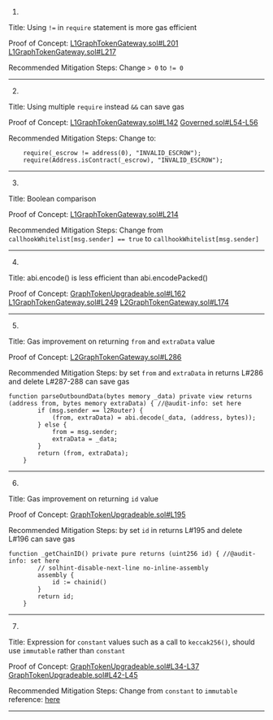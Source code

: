 1.
Title: Using `!=` in `require` statement is more gas efficient

Proof of Concept:
[L1GraphTokenGateway.sol#L201](https://github.com/code-423n4/2022-10-thegraph/blob/main/contracts/gateway/L1GraphTokenGateway.sol#L201)
[L1GraphTokenGateway.sol#L217](https://github.com/code-423n4/2022-10-thegraph/blob/main/contracts/gateway/L1GraphTokenGateway.sol#L217)

Recommended Mitigation Steps:
Change `> 0` to `!= 0`
________________________________________________________________________

2.
Title: Using multiple `require` instead `&&` can save gas

Proof of Concept:
[L1GraphTokenGateway.sol#L142](https://github.com/code-423n4/2022-10-thegraph/blob/main/contracts/gateway/L1GraphTokenGateway.sol#L142)
[Governed.sol#L54-L56](https://github.com/code-423n4/2022-10-thegraph/blob/main/contracts/governance/Governed.sol#L54-L56)

Recommended Mitigation Steps:
Change to:

```
	require(_escrow != address(0), "INVALID_ESCROW");
	require(Address.isContract(_escrow), "INVALID_ESCROW");
```
________________________________________________________________________

3.
Title: Boolean comparison

Proof of Concept:
[L1GraphTokenGateway.sol#L214](https://github.com/code-423n4/2022-10-thegraph/blob/main/contracts/gateway/L1GraphTokenGateway.sol#L214)

Recommended Mitigation Steps:
Change from `callhookWhitelist[msg.sender] == true` to `callhookWhitelist[msg.sender]`
________________________________________________________________________

4.
Title: abi.encode() is less efficient than abi.encodePacked()

Proof of Concept:
[GraphTokenUpgradeable.sol#L162](https://github.com/code-423n4/2022-10-thegraph/blob/main/contracts/l2/token/GraphTokenUpgradeable.sol#L162)
[L1GraphTokenGateway.sol#L249](https://github.com/code-423n4/2022-10-thegraph/blob/main/contracts/gateway/L1GraphTokenGateway.sol#L249)
[L2GraphTokenGateway.sol#L174](https://github.com/code-423n4/2022-10-thegraph/blob/main/contracts/l2/gateway/L2GraphTokenGateway.sol#L174)
________________________________________________________________________

5.
Title: Gas improvement on returning `from` and `extraData` value

Proof of Concept:
[L2GraphTokenGateway.sol#L286](https://github.com/code-423n4/2022-10-thegraph/blob/main/contracts/l2/gateway/L2GraphTokenGateway.sol#L286)

Recommended Mitigation Steps:
by set `from` and `extraData` in returns L#286 and delete L#287-288 can save gas

```
function parseOutboundData(bytes memory _data) private view returns (address from, bytes memory extraData) { //@audit-info: set here
        if (msg.sender == l2Router) {
            (from, extraData) = abi.decode(_data, (address, bytes));
        } else {
            from = msg.sender;
            extraData = _data;
        }
        return (from, extraData);
    }
```
________________________________________________________________________

6.
Title: Gas improvement on returning `id` value

Proof of Concept:
[GraphTokenUpgradeable.sol#L195](https://github.com/code-423n4/2022-10-thegraph/blob/main/contracts/l2/token/GraphTokenUpgradeable.sol#L195)

Recommended Mitigation Steps:
by set `id` in returns L#195 and delete L#196 can save gas

```
function _getChainID() private pure returns (uint256 id) { //@audit-info: set here
        // solhint-disable-next-line no-inline-assembly
        assembly {
            id := chainid()
        }
        return id;
    }
```
________________________________________________________________________

7.
Title: Expression for `constant` values such as a call to `keccak256()`, should use `immutable` rather than `constant`

Proof of Concept:
[GraphTokenUpgradeable.sol#L34-L37](https://github.com/code-423n4/2022-10-thegraph/blob/main/contracts/l2/token/GraphTokenUpgradeable.sol#L34-L37)
[GraphTokenUpgradeable.sol#L42-L45](https://github.com/code-423n4/2022-10-thegraph/blob/main/contracts/l2/token/GraphTokenUpgradeable.sol#L42-L45)

Recommended Mitigation Steps:
Change from `constant` to `immutable`
reference: [here](https://github.com/ethereum/solidity/issues/9232)
________________________________________________________________________